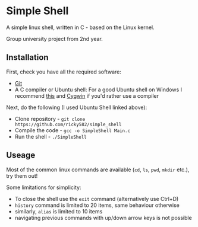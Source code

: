 # Simple Shell

A simple linux shell, written in C - based on the Linux kernel.

Group university project from 2nd year.

## Installation
First, check you have all the required software:
  - [Git](https://git-scm.com/downloads)
  - A C compiler or Ubuntu shell: For a good Ubuntu shell on Windows I recommend [this](https://ubuntu.com/tutorials/install-ubuntu-on-wsl2-on-windows-10#1-overview) and [Cygwin](https://www.cygwin.com/install.html) if you'd rather use a compiler

Next, do the following (I used Ubuntu Shell linked above):
  - Clone repository - `git clone https://github.com/ricky582/simple_shell`
  - Compile the code - `gcc -o SimpleShell Main.c`
  - Run the shell - `./SimpleShell`

## Useage
Most of the common linux commands are available (`cd`, `ls`, `pwd`, `mkdir` etc.), try them out!

Some limitations for simplicity:
  - To close the shell use the `exit` command (alternatively use Ctrl+D)
  - `history` command is limited to 20 items, same behaviour otherwise
  - similarly, `alias` is limited to 10 items
  - navigating previous commands with up/down arrow keys is not possible
